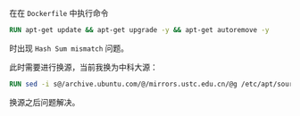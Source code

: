 在在 `Dockerfile` 中执行命令

```dockerfile
RUN apt-get update && apt-get upgrade -y && apt-get autoremove -y
```

时出现 `Hash Sum mismatch` 问题。

此时需要进行换源，当前我换为中科大源：

```dockerfile
RUN sed -i s@/archive.ubuntu.com/@/mirrors.ustc.edu.cn/@g /etc/apt/sources.list && apt-get update && apt-get upgrade -y && apt-get autoremove -y
```

换源之后问题解决。
